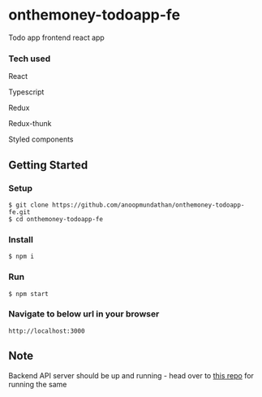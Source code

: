 # onthemoney-todoapp-fe
Todo app frontend react app

### Tech used
React

Typescript

Redux

Redux-thunk

Styled components

## Getting Started

### Setup
```
$ git clone https://github.com/anoopmundathan/onthemoney-todoapp-fe.git
$ cd onthemoney-todoapp-fe
```
### Install
```
$ npm i
```
### Run
``` 
$ npm start
```
### Navigate to below url in your browser
``` 
http://localhost:3000
```

## Note
Backend API server should be up and running - head over to [this repo](https://github.com/anoopmundathan/onthemoney-todoapp-be.git) for running the same
